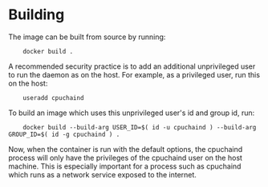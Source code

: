 Building
========

The image can be built from source by running:

        docker build .

A recommended security practice is to add an additional unprivileged user to run the daemon as on the host. For example, as a privileged user, run this on the host:

        useradd cpuchaind

To build an image which uses this unprivileged user's id and group id, run:

        docker build --build-arg USER_ID=$( id -u cpuchaind ) --build-arg GROUP_ID=$( id -g cpuchaind ) .

Now, when the container is run with the default options, the cpuchaind process will only have the privileges of the cpuchaind user on the host machine. This is especially important for a process such as cpuchaind which runs as a network service exposed to the internet.
